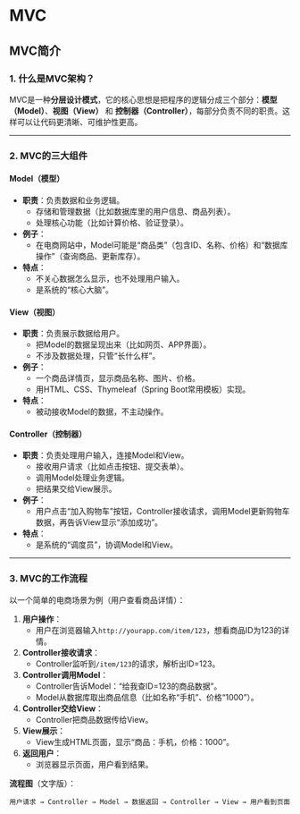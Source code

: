 # MVC
## MVC简介
### 1. 什么是MVC架构？
MVC是一种**分层设计模式**，它的核心思想是把程序的逻辑分成三个部分：**模型（Model）**、**视图（View）** 和 **控制器（Controller）**，每部分负责不同的职责。这样可以让代码更清晰、可维护性更高。

---

### 2. MVC的三大组件
#### Model（模型）
- **职责**：负责数据和业务逻辑。
  - 存储和管理数据（比如数据库里的用户信息、商品列表）。
  - 处理核心功能（比如计算价格、验证登录）。
- **例子**：
  - 在电商网站中，Model可能是“商品类”（包含ID、名称、价格）和“数据库操作”（查询商品、更新库存）。
- **特点**：
  - 不关心数据怎么显示，也不处理用户输入。
  - 是系统的“核心大脑”。

#### View（视图）
- **职责**：负责展示数据给用户。
  - 把Model的数据呈现出来（比如网页、APP界面）。
  - 不涉及数据处理，只管“长什么样”。
- **例子**：
  - 一个商品详情页，显示商品名称、图片、价格。
  - 用HTML、CSS、Thymeleaf（Spring Boot常用模板）实现。
- **特点**：
  - 被动接收Model的数据，不主动操作。

#### Controller（控制器）
- **职责**：负责处理用户输入，连接Model和View。
  - 接收用户请求（比如点击按钮、提交表单）。
  - 调用Model处理业务逻辑。
  - 把结果交给View展示。
- **例子**：
  - 用户点击“加入购物车”按钮，Controller接收请求，调用Model更新购物车数据，再告诉View显示“添加成功”。
- **特点**：
  - 是系统的“调度员”，协调Model和View。

---

### 3. MVC的工作流程
以一个简单的电商场景为例（用户查看商品详情）：
1. **用户操作**：
   - 用户在浏览器输入`http://yourapp.com/item/123`，想看商品ID为123的详情。
2. **Controller接收请求**：
   - Controller监听到`/item/123`的请求，解析出ID=123。
3. **Controller调用Model**：
   - Controller告诉Model：“给我查ID=123的商品数据”。
   - Model从数据库取出商品信息（比如名称“手机”、价格“1000”）。
4. **Controller交给View**：
   - Controller把商品数据传给View。
5. **View展示**：
   - View生成HTML页面，显示“商品：手机，价格：1000”。
6. **返回用户**：
   - 浏览器显示页面，用户看到结果。

**流程图**（文字版）：
```
用户请求 → Controller → Model → 数据返回 → Controller → View → 用户看到页面
```